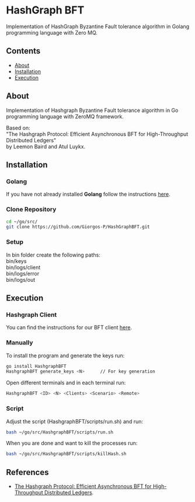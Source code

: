 # HashGraph BFT

   Implementation of HashGraph Byzantine Fault tolerance algorithm in Golang programming language with Zero MQ.

## Contents
  - [About](#about)
  - [Installation](#installation)
  - [Execution](#execution)

## About
Implementation of Hashgraph Byzantine Fault tolerance algorithm in Go programming language with ZeroMQ framework.

<p>Based on: <br>
"The Hashgraph Protocol: Efficient Asynchronous BFT for High-Throughput Distributed Ledgers" <br>
by Leemon Baird and Atul Luykx.<p>

## Installation
### Golang
If you have not already installed **Golang** follow the instructions [here](https://golang.org/doc/install).

### Clone Repository
```bash
cd ~/go/src/
git clone https://github.com/Giorgos-P/HashGraphBFT.git
```
### Setup
<p>In bin folder create the following paths:<br>
bin/keys<br>
bin/logs/client<br>
bin/logs/error<br>
bin/logs/out<br>
</p>

## Execution
### Hashgraph Client
You can find the instructions for our BFT client [here](https://github.com/Giorgos-P/HashGraph_Client).

### Manually
To install the program and generate the keys run:
```bash
go install HashgraphBFT
HashgraphBFT generate_keys <N>      // For key generation
```
Open <N> different terminals and in each terminal run:
```bash
HashgraphBFT <ID> <N> <Clients> <Scenario> <Remote>
```

### Script
Adjust the script (HashgraphBFT/scripts/run.sh) and run:
```bash
bash ~/go/src/HashgraphBFT/scripts/run.sh
```
When you are done and want to kill the processes run:
```bash
bash ~/go/src/HashgraphBFT/scripts/killHash.sh
```

## References
- [The Hashgraph Protocol: Efficient Asynchronous BFT for High-Throughput Distributed Ledgers](https://hedera.com/hh-ieee_coins_paper-200516.pdf).